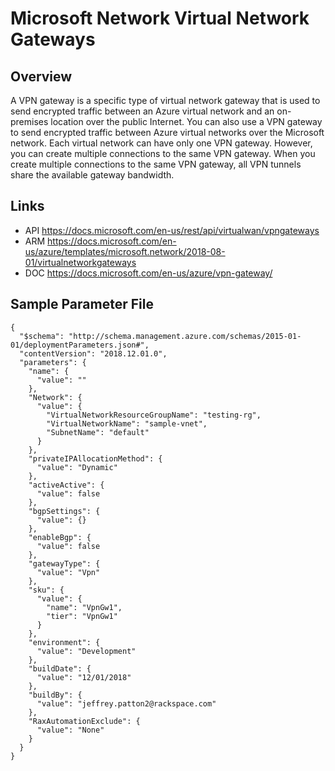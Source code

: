 # Microsoft Network Virtual Network Gateways

## Overview
A VPN gateway is a specific type of virtual network gateway that is used to send encrypted traffic between an Azure virtual network and an on-premises location over the public Internet. You can also use a VPN gateway to send encrypted traffic between Azure virtual networks over the Microsoft network. Each virtual network can have only one VPN gateway. However, you can create multiple connections to the same VPN gateway. When you create multiple connections to the same VPN gateway, all VPN tunnels share the available gateway bandwidth.

## Links
- API https://docs.microsoft.com/en-us/rest/api/virtualwan/vpngateways
- ARM https://docs.microsoft.com/en-us/azure/templates/microsoft.network/2018-08-01/virtualnetworkgateways
- DOC https://docs.microsoft.com/en-us/azure/vpn-gateway/

## Sample Parameter File
```
{
  "$schema": "http://schema.management.azure.com/schemas/2015-01-01/deploymentParameters.json#",
  "contentVersion": "2018.12.01.0",
  "parameters": {
    "name": {
      "value": ""
    },
    "Network": {
      "value": {
        "VirtualNetworkResourceGroupName": "testing-rg",
        "VirtualNetworkName": "sample-vnet",
        "SubnetName": "default"
      }
    },
    "privateIPAllocationMethod": {
      "value": "Dynamic"
    },
    "activeActive": {
      "value": false
    },
    "bgpSettings": {
      "value": {}
    },
    "enableBgp": {
      "value": false
    },
    "gatewayType": {
      "value": "Vpn"
    },
    "sku": {
      "value": {
        "name": "VpnGw1",
        "tier": "VpnGw1"
      }
    },
    "environment": {
      "value": "Development"
    },
    "buildDate": {
      "value": "12/01/2018"
    },
    "buildBy": {
      "value": "jeffrey.patton2@rackspace.com"
    },
    "RaxAutomationExclude": {
      "value": "None"
    }
  }
}
```